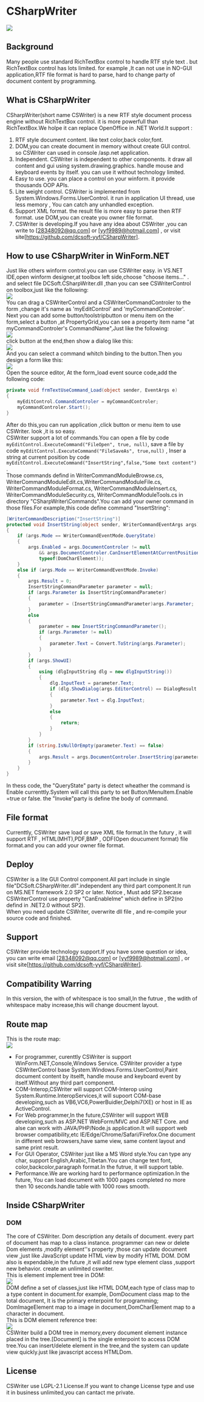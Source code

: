 # CSharpWriter
<img src="https://raw.githubusercontent.com/dcsoft-yyf/CSharpWriter/main/snapshort.png"/>

## Background
 Many people use standard RichTextBox control to handle RTF style text . but RichTextBox control has lots limited. for example ,It can not use in NO-GUI application,RTF file format is hard to parse, hard to change party of document content by programming.
 
## What is CSharpWriter
 CSharpWriter(short name CSWriter) is a new RTF style document process engine without RichTextBox control. it is more powerfull than RichTextBox.We holpe it can replace OpenOffice in .NET World.It support :
1. RTF style document content. like text color,back color,font.
2. DOM,you can create document in memory without create GUI control. so CSWriter can used in console /asp.net application.
3. Independent. CSWriter is independent to other components. it draw all content and gui using system.drawing.graphics. handle mouse and keyboard events by itself. you can use it without technology limited.
4. Easy to use. you can place a control on your winform. it provide thousands OOP APIs.
5. Lite weight control. CSWriter is implemented from System.Windows.Forms.UserControl. it run in application UI thread, use less memory , You can catch any unhandled exception.
6. Support XML format. the result file is more easy to parse then RTF format. use DOM,you can create you owner file format.
7. CSWriter is developing.If you have any idea about CSWriter ,you can write to [28348092@qq.com] or [yyf9989@hotmail.com] , or visit site[https://github.com/dcsoft-yyf/CSharpWriter].

## How to use CSharpWriter in WinForm.NET
 Just like others winform control.you can use CSWriter easy. in VS.NET IDE,open winform designer,at toolbox left side,choose "choose items..." . and select file DCSoft.CSharpWriter.dll ,than you can see CSWriterControl on toolbox,just like the following:
<br /><img src="https://raw.githubusercontent.com/dcsoft-yyf/CSharpWriter/main/about.files/dcimg_39226.jpg" />
<br />   You can drag a CSWriterControl and a CSWriterCommandControler to the form ,change it's name as 'myEditControl' and 'myCommandControler'.
Next you can add some button/toolstripbutton or menu item on the form,select a button ,at PropertyGrid,you can see a property item name "at myCommandControler's CommandName",Just like the following:
<br /><img src="https://raw.githubusercontent.com/dcsoft-yyf/CSharpWriter/main/about.files/dcimg_39227.jpg" />
<br />click button at the end,then show a dialog like this:
<br /><img src="https://raw.githubusercontent.com/dcsoft-yyf/CSharpWriter/main/about.files/dcimg_39228.jpg" />
<br />  And you can select a command whitch binding to the button.Then you design a form like this:
<br /><img src="https://raw.githubusercontent.com/dcsoft-yyf/CSharpWriter/main/about.files/dcimg_39229.jpg" />
<br /> Open the source editor, At the form_load event source code,add the following code:
    
```C#
private void frmTextUseCommand_Load(object sender, EventArgs e)
{
    myEditControl.CommandControler = myCommandControler;
    myCommandControler.Start();
}
```
 After do this,you can run application ,click button or menu item to use CSWriter. look ,it is so easy.
<br /> CSWriter support a lot of commands.You can open a file by code `myEditControl.ExecuteCommand("FileOpen", true, null)`, save a file by code `myEditControl.ExecuteCommand("FileSaveAs", true,null)` , Inser a string at current position by code `myEditControl.ExecuteCommand("InsertString",false,"Some text content")` .
<br /> Those commands defind in WriterCommandModuleBrowse.cs, WriterCommandModuleEdit.cs,WriterCommandModuleFile.cs, WriterCommandModuleFormat.cs, WriterCommandModuleInsert.cs, WriterCommandModuleSecurity.cs, WriterCommandModuleTools.cs in directory "CSharpWriter\Commands".You can add your owner command in those files.For example,this code define command "InsertString":
     
```C#
[WriterCommandDescription("InsertString")]
protected void InsertString(object sender, WriterCommandEventArgs args)
{
    if (args.Mode == WriterCommandEventMode.QueryState)
    {
        args.Enabled = args.DocumentControler != null
            && args.DocumentControler.CanInsertElementAtCurrentPosition(
            typeof(DomCharElement));
    }
    else if (args.Mode == WriterCommandEventMode.Invoke)
    {
        args.Result = 0;
        InsertStringCommandParameter parameter = null;
        if (args.Parameter is InsertStringCommandParameter)
        {
            parameter = (InsertStringCommandParameter)args.Parameter;
        }
        else
        {
            parameter = new InsertStringCommandParameter();
            if (args.Parameter != null)
            {
                parameter.Text = Convert.ToString(args.Parameter);
            }
        }
        if (args.ShowUI)
        {
            using (dlgInputString dlg = new dlgInputString())
            {
                dlg.InputText = parameter.Text;
                if (dlg.ShowDialog(args.EditorControl) == DialogResult.OK)
                {
                    parameter.Text = dlg.InputText;
                }
                else
                {
                    return;
                }
            }
        }
        if (string.IsNullOrEmpty(parameter.Text) == false)
        {
            args.Result = args.DocumentControler.InsertString(parameter.Text);
        }
    }
}
```
 In thess code, the "QueryState" party is detect wheather the command is Enable currenttly.System will call this party to set Button/MenuItem.Enable =true or false. the "Invoke"party is define the body of command.
    
## File format
Currenttly, CSWriter save load or save XML file format.In the futury , it will support RTF , HTML(MHT),PDF,BMP , ODF(Open doucument format) file format.and you can add your owner file format.

## Deploy
CSWriter is a lite GUI Control component.All part include in single file"DCSoft.CSharpWriter.dll".independent any third part component.It run on MS.NET framework 2.0 SP2 or later. Notice , Must add SP2.becase CSWriterControl use property "CanEnableIme" which define in SP2(no defind in .NET2.0 without SP2).
<br /> When you need update CSWriter, overwrite dll file , and re-compile your source code and finished.
    
## Support
CSWriter provide technology support.If you have some question or idea, you can write email  [28348092@qq.com] or [yyf9989@hotmail.com] , or visit site[https://github.com/dcsoft-yyf/CSharpWriter].

## Compatibility Warring
In this version, the with of whitespace is too small,In the futrue , the wdith of whitespace maby increase,this will change doucment layout.

## Route map
This is the route map:
<br /><img src="https://raw.githubusercontent.com/dcsoft-yyf/CSharpWriter/main/about.files/dcimg_39230.jpg" />
- For programmer, curenttly CSWriter is support WinForm.NET,Console,Windows Service. CSWriter provider a type CSWriterControl base System.Windows.Forms.UserControl,Paint document content by itselft, handle mouse and keyboard event by itself.Without any third part component.
- COM-Interop,CSWriter will support COM-Interop using System.Runtime.InteropServices,it will supoort COM-base developing,such as VB6,VC6,PowerBuidler,Delphi7(XE) or host in IE as ActiveControl.
- For Web programmer,In the future,CSWriter will support WEB developing,such as ASP.NET WebForm/MVC and ASP.NET Core. and alse can work with JAVA/PHP/Node.js application.It will support web browser compatibility,etc IE/Edge/Chrome/Safari/Firefox.One document in different web browsers,have same view, same content layout and same print result.
- For GUI Operator, CSWriter just like a MS Word style.You can type any char, support English,Arabic,Tibetan.You can change text font, color,backcolor,paragraph format.In the futrue, it will support table.
- Performance.We are working hard to performance optimization.In the future, You can load document with 1000 pages completed no more then 10 seconds.handle table with 1000 rows smooth.
## Inside CSharpWriter
### DOM
   The core of CSWriter. Dom description any details of document. every part of document has map to a class instance. programmer can new or delete Dom elements ,modify element''s property ,those can update document view ,just like JavaScript update HTML view by modify HTML DOM. DOM also is expendable,in the future ,it will add new type element class ,support new behavior. create an unlimited cswriter.
<br />This is element implement tree in DOM:
<br /><img src="https://raw.githubusercontent.com/dcsoft-yyf/CSharpWriter/main/about.files/dcimg_39231.jpg" />
<br /> DOM define a set of classes,just like HTML DOM,each type of class map to a type content in document.for example, DomDocument class map to the total document, It is the primary enterpoint for programming; DomImageElement map to a image in document,DomCharElement map to a character in document.
<br />This is DOM element reference tree:
<br /><img src="https://raw.githubusercontent.com/dcsoft-yyf/CSharpWriter/main/about.files/dcimg_39232.jpg" />
<br />CSWriter build a DOM tree in memory,every document element instance placed in the tree.[Document] is the single enterpoint to access DOM tree.You can insert/delete element in the tree,and the system can update view quickly.just like javascript access HTMLDom.
## License
CSWriter use LGPL-2.1 License.If you want to change License type and use it in business unlimited,you can cantact me private.

